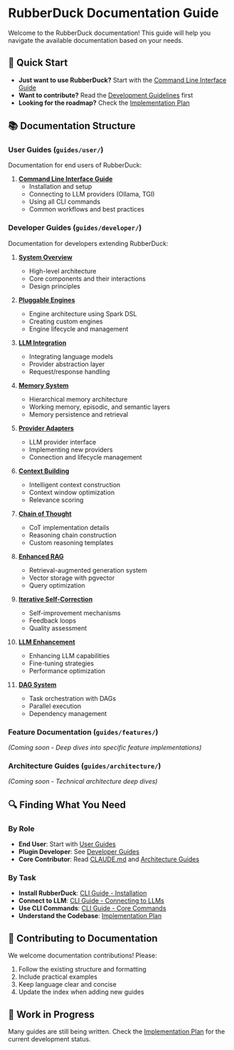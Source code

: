 # RubberDuck Documentation Guide

Welcome to the RubberDuck documentation! This guide will help you navigate the available documentation based on your needs.

## 🎯 Quick Start

- **Just want to use RubberDuck?** Start with the [Command Line Interface Guide](user/001-command_line_interface.md)
- **Want to contribute?** Read the [Development Guidelines](../CLAUDE.md) first
- **Looking for the roadmap?** Check the [Implementation Plan](../planning/implementation_plan.md)

## 📚 Documentation Structure

### User Guides (`guides/user/`)

Documentation for end users of RubberDuck:

1. **[Command Line Interface Guide](user/001-command_line_interface.md)**
   - Installation and setup
   - Connecting to LLM providers (Ollama, TGI)
   - Using all CLI commands
   - Common workflows and best practices

### Developer Guides (`guides/developer/`)

Documentation for developers extending RubberDuck:

1. **[System Overview](developer/000-system_overview.md)**
   - High-level architecture
   - Core components and their interactions
   - Design principles

2. **[Pluggable Engines](developer/001-pluggable_engines.md)**
   - Engine architecture using Spark DSL
   - Creating custom engines
   - Engine lifecycle and management

3. **[LLM Integration](developer/002-llm_integration.md)**
   - Integrating language models
   - Provider abstraction layer
   - Request/response handling

4. **[Memory System](developer/003-os_memory_system.md)**
   - Hierarchical memory architecture
   - Working memory, episodic, and semantic layers
   - Memory persistence and retrieval

5. **[Provider Adapters](developer/004-provider_adapters.md)**
   - LLM provider interface
   - Implementing new providers
   - Connection and lifecycle management

6. **[Context Building](developer/005-context_building.md)**
   - Intelligent context construction
   - Context window optimization
   - Relevance scoring

7. **[Chain of Thought](developer/006-chain_of_thought.md)**
   - CoT implementation details
   - Reasoning chain construction
   - Custom reasoning templates

8. **[Enhanced RAG](developer/007-enhanced_rag.md)**
   - Retrieval-augmented generation system
   - Vector storage with pgvector
   - Query optimization

9. **[Iterative Self-Correction](developer/008-iterative_self_correction.md)**
   - Self-improvement mechanisms
   - Feedback loops
   - Quality assessment

10. **[LLM Enhancement](developer/009-llm_enhancement.md)**
    - Enhancing LLM capabilities
    - Fine-tuning strategies
    - Performance optimization

11. **[DAG System](developer/010-directed_acyclic_graph.md)**
    - Task orchestration with DAGs
    - Parallel execution
    - Dependency management

### Feature Documentation (`guides/features/`)

*(Coming soon - Deep dives into specific feature implementations)*

### Architecture Guides (`guides/architecture/`)

*(Coming soon - Technical architecture deep dives)*

## 🔍 Finding What You Need

### By Role

- **End User**: Start with [User Guides](#user-guides-guidesuser)
- **Plugin Developer**: See [Developer Guides](#developer-guides-guidesdeveloper)
- **Core Contributor**: Read [CLAUDE.md](../CLAUDE.md) and [Architecture Guides](#architecture-guides-guidesarchitecture)

### By Task

- **Install RubberDuck**: [CLI Guide - Installation](user/001-command_line_interface.md#installation--setup)
- **Connect to LLM**: [CLI Guide - Connecting to LLMs](user/001-command_line_interface.md#connecting-to-llms)
- **Use CLI Commands**: [CLI Guide - Core Commands](user/001-command_line_interface.md#core-commands)
- **Understand the Codebase**: [Implementation Plan](../planning/implementation_plan.md)

## 📝 Contributing to Documentation

We welcome documentation contributions! Please:

1. Follow the existing structure and formatting
2. Include practical examples
3. Keep language clear and concise
4. Update the index when adding new guides

## 🚧 Work in Progress

Many guides are still being written. Check the [Implementation Plan](../planning/implementation_plan.md) for the current development status.